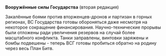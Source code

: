 **Вооружённые силы Государства** (вторая редакция)

Закалённые боями против вторженцев-дронов и партизан в горных регионах, ВС Государства готовы обороняться даже несмотря на некоторое сокращение финансирования. Научно-технические прорывы были отложены ради увеличения резервов на случай более масштабного конфликта. Танки заправлены, винтовки заряжены и бомбы подвешены - теперь ВСГ готовы пробиться обратно на родину через весь План Битв.
